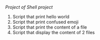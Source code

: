 *Project of Shell project*
1. Script that print hello world
2. Script that print confused emoji
3. Script that print the content of a file
4. Script that display the content of 2 files
